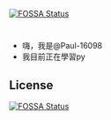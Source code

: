 [![FOSSA Status](https://app.fossa.com/api/projects/git%2Bgithub.com%2FPaul-16098%2FPaul-16098.svg?type=shield)](https://app.fossa.com/projects/git%2Bgithub.com%2FPaul-16098%2FPaul-16098?ref=badge_shield)

#

- 嗨，我是@Paul-16098
- 我目前正在學習py

<!---
Paul-16098/Paul-16098 是一個 ✨ 特殊 ✨ 儲存庫，因為它的「README.md」（此檔案）出現在您的 GitHub 個人資料上。
您可以點擊預覽連結以查看您的變更。
--->


## License
[![FOSSA Status](https://app.fossa.com/api/projects/git%2Bgithub.com%2FPaul-16098%2FPaul-16098.svg?type=large)](https://app.fossa.com/projects/git%2Bgithub.com%2FPaul-16098%2FPaul-16098?ref=badge_large)